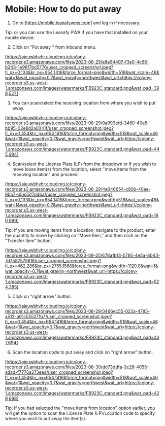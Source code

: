 # Mobile: How to do put away



1. Go to [https://mobile.leanafywms.com] and log in if necessary.


Tip: or you can use the Leanafy PWA if you have that installed on your mobile device.


2. Click on "Put away " from inbound menu.

[https://ajeuwbhvhr.cloudimg.io/colony-recorder.s3.amazonaws.com/files/2023-08-29/a8a94407-f3e0-4c66-b243-1e96f7bd5776/user_cropped_screenshot.jpeg?tl_px=0,134&br_px=654,1416&force_format=png&width=518&wat_scale=46&wat=1&wat_opacity=0.7&wat_gravity=northwest&wat_url=https://colony-recorder.s3.us-west-1.amazonaws.com/images/watermarks/FB923C_standard.png&wat_pad=399,527]


3. You can scan/select the receiving location from where you wish to put away.

[https://ajeuwbhvhr.cloudimg.io/colony-recorder.s3.amazonaws.com/files/2023-08-29/0a993efd-3460-40a5-bb95-02e8d2a0041f/user_cropped_screenshot.jpeg?tl_px=0,454&br_px=654,1416&force_format=png&width=518&wat_scale=46&wat=1&wat_opacity=0.7&wat_gravity=northwest&wat_url=https://colony-recorder.s3.us-west-1.amazonaws.com/images/watermarks/FB923C_standard.png&wat_pad=445,694]


4. Scan/select the License Plate (LP) from the dropdown or if you wish to move loose item(s) from the location, select "move items from the receiving location" and proceed.

[https://ajeuwbhvhr.cloudimg.io/colony-recorder.s3.amazonaws.com/files/2023-08-29/4a046654-c60b-40ae-9ba7-65e55f7d4baf/user_cropped_screenshot.jpeg?tl_px=0,133&br_px=654,1415&force_format=png&width=518&wat_scale=46&wat=1&wat_opacity=0.7&wat_gravity=northwest&wat_url=https://colony-recorder.s3.us-west-1.amazonaws.com/images/watermarks/FB923C_standard.png&wat_pad=190,999]


Tip: If you are moving items from a location, navigate to the product, enter the quantity to move by clicking on "Move Item," and then click on the "Transfer Item" button.

[https://ajeuwbhvhr.cloudimg.io/colony-recorder.s3.amazonaws.com/files/2023-09-25/678a1b13-5795-4e5a-8043-7d7587575618/user_cropped_screenshot.jpeg?tl_px=462,286&br_px=2755,1568&force_format=png&width=1120.0&wat=1&wat_opacity=0.7&wat_gravity=northwest&wat_url=https://colony-recorder.s3.us-west-1.amazonaws.com/images/watermarks/FB923C_standard.png&wat_pad=524,385]


5. Click on "right arrow" button

[https://ajeuwbhvhr.cloudimg.io/colony-recorder.s3.amazonaws.com/files/2023-08-29/3466ec55-022a-4785-a513-a01c555271b7/user_cropped_screenshot.jpeg?tl_px=0,454&br_px=654,1416&force_format=png&width=518&wat_scale=46&wat=1&wat_opacity=0.7&wat_gravity=northwest&wat_url=https://colony-recorder.s3.us-west-1.amazonaws.com/images/watermarks/FB923C_standard.png&wat_pad=437,694]


6. Scan the location code to put away and click on "right arrow" button.

[https://ajeuwbhvhr.cloudimg.io/colony-recorder.s3.amazonaws.com/files/2023-08-30/dd73ddfa-3c28-4055-adad-f7776a273eea/user_cropped_screenshot.jpeg?tl_px=0,454&br_px=654,1416&force_format=png&width=518&wat_scale=46&wat=1&wat_opacity=0.7&wat_gravity=northwest&wat_url=https://colony-recorder.s3.us-west-1.amazonaws.com/images/watermarks/FB923C_standard.png&wat_pad=429,698]


Tip: If you had selected the "move items from location" option earlier, you will get the option to scan the License Plate (LP)/Location code to specify where you wish to put away the item(s).